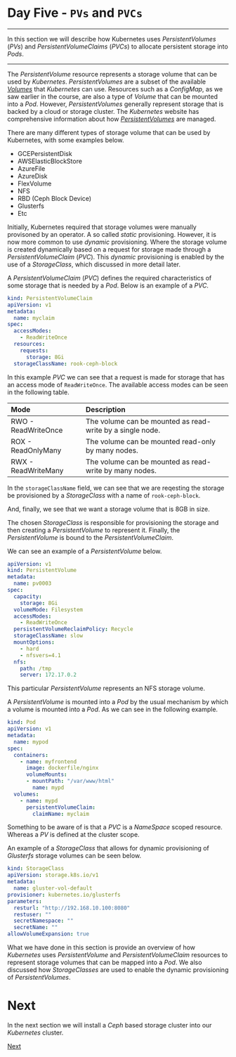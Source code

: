 # Day Five - `PVs` and `PVCs`

---

In this section we will describe how Kubernetes uses _PersistentVolumes_ (_PVs_) and _PersistentVolumeClaims_ (_PVCs_) to allocate persistent storage into _Pods_.

---


The _PersistentVolume_ resource represents a storage volume that can be used by _Kubernetes_. _PersistentVolumes_ are a subset of the available [_Volumes_](https://kubernetes.io/docs/concepts/storage/volumes/) that _Kubernetes_ can use.  Resources such as a _ConfigMap_, as we saw earlier in the course, are also a type of _Volume_ that can be mounted into a _Pod_.  However, _PersistentVolumes_ generally represent storage that is backed by a cloud or storage cluster.  The _Kubernetes_ website has comprehensive information about how [_PersistentVolumes_](https://kubernetes.io/docs/concepts/storage/persistent-volumes/) are managed.  

There are many different types of storage volume that can be used by Kubernetes, with some examples below.

* GCEPersistentDisk
* AWSElasticBlockStore
* AzureFile
* AzureDisk
* FlexVolume
* NFS
* RBD (Ceph Block Device)
* Glusterfs
* Etc

Initially, Kubernetes required that storage volumes were manually provisoned by an operator.  A so called _static_ provisioning.  However, it is now more common to use _dynamic_ provisioning.  Where the storage volume is created dynamically based on a request for storage made through a _PersistentVolumeClaim_ (_PVC_).  This _dynamic_ provisioning is enabled by the use of a _StorageClass_, which discussed in more detail later.

A _PersistentVolumeClaim_ (_PVC_) defines the required characteristics of some storage that is needed by a _Pod_.  Below is an example of a _PVC_.

```yaml
kind: PersistentVolumeClaim
apiVersion: v1
metadata:
  name: myclaim
spec:
  accessModes:
    - ReadWriteOnce
  resources:
    requests:
      storage: 8Gi
  storageClassName: rook-ceph-block
```

In this example _PVC_ we can see that a request is made for storage that has an access mode of `ReadWriteOnce`.  The available access modes can be seen in the following table.

| Mode                | Description                         |
|:--------------------|:------------------------------------|
| RWO - ReadWriteOnce | The volume can be mounted as read-write by a single node. |
| ROX - ReadOnlyMany  | The volume can be mounted read-only by many nodes. |
| RWX - ReadWriteMany | The volume can be mounted as read-write by many nodes. |

In the `storageClassName` field, we can see that we are reqesting the storage be provisioned by a _StorageClass_ with a name of `rook-ceph-block`.

And, finally, we see that we want a storage volume that is 8GB in size.

The chosen _StorageClass_ is responsible for provisioning the storage and then creating a _PersistentVolume_ to represent it.  Finally, the _PersistentVolume_ is bound to the _PersistentVolumeClaim_.  

We can see an example of a _PersistentVolume_ below.

```yaml
apiVersion: v1
kind: PersistentVolume
metadata:
  name: pv0003
spec:
  capacity:
    storage: 8Gi
  volumeMode: Filesystem
  accessModes:
    - ReadWriteOnce
  persistentVolumeReclaimPolicy: Recycle
  storageClassName: slow
  mountOptions:
    - hard
    - nfsvers=4.1
  nfs:
    path: /tmp
    server: 172.17.0.2
```

This particular _PersistentVolume_ represents an NFS storage volume.

A _PersistentVolume_ is mounted into a _Pod_ by the usual mechanism by which a volume is mounted into a _Pod_.  As we can see in the following example.

```yaml
kind: Pod
apiVersion: v1
metadata:
  name: mypod
spec:
  containers:
    - name: myfrontend
      image: dockerfile/nginx
      volumeMounts:
      - mountPath: "/var/www/html"
        name: mypd
  volumes:
    - name: mypd
      persistentVolumeClaim:
        claimName: myclaim
```

Something to be aware of is that a _PVC_ is a _NameSpace_ scoped resource.  Whereas a _PV_ is defined at the cluster scope.

An example of a _StorageClass_ that allows for dynamic provisioning of _Glusterfs_ storage volumes can be seen below.

```yaml
kind: StorageClass
apiVersion: storage.k8s.io/v1
metadata:
  name: gluster-vol-default
provisioner: kubernetes.io/glusterfs
parameters:
  resturl: "http://192.168.10.100:8080"
  restuser: ""
  secretNamespace: ""
  secretName: ""
allowVolumeExpansion: true
```

What we have done in this section is provide an overview of how _Kubernetes_ uses _PersistentVolume_ and _PersistentVolumeClaim_ resources to represent storage volumes that can be mapped into a _Pod_.  We also discussed how _StorageClasses_ are used to enable the dynamic provisioning of _PersistentVolumes_.


# Next

In the next section we will install a _Ceph_ based storage cluster into our _Kubernetes_ cluster.

[Next](05-03.md)